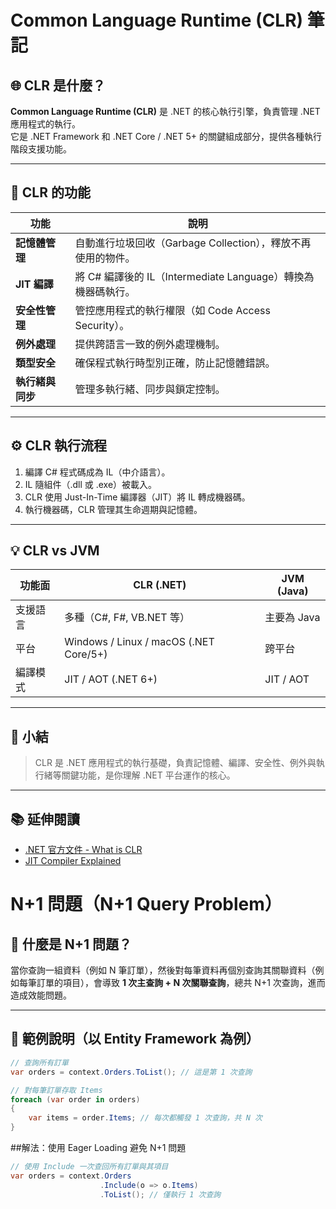 # Common Language Runtime (CLR) 筆記

## 🌐 CLR 是什麼？

**Common Language Runtime (CLR)** 是 .NET 的核心執行引擎，負責管理 .NET 應用程式的執行。  
它是 .NET Framework 和 .NET Core / .NET 5+ 的關鍵組成部分，提供各種執行階段支援功能。

---

## 🔧 CLR 的功能

| 功能 | 說明 |
|------|------|
| **記憶體管理** | 自動進行垃圾回收（Garbage Collection），釋放不再使用的物件。 |
| **JIT 編譯** | 將 C# 編譯後的 IL（Intermediate Language）轉換為機器碼執行。 |
| **安全性管理** | 管控應用程式的執行權限（如 Code Access Security）。 |
| **例外處理** | 提供跨語言一致的例外處理機制。 |
| **類型安全** | 確保程式執行時型別正確，防止記憶體錯誤。 |
| **執行緒與同步** | 管理多執行緒、同步與鎖定控制。 |

---

## ⚙️ CLR 執行流程

1. 編譯 C# 程式碼成為 IL（中介語言）。
2. IL 隨組件（.dll 或 .exe）被載入。
3. CLR 使用 Just-In-Time 編譯器（JIT）將 IL 轉成機器碼。
4. 執行機器碼，CLR 管理其生命週期與記憶體。

---

## 💡 CLR vs JVM

| 功能面 | CLR (.NET) | JVM (Java) |
|--------|------------|------------|
| 支援語言 | 多種（C#, F#, VB.NET 等） | 主要為 Java |
| 平台 | Windows / Linux / macOS (.NET Core/5+) | 跨平台 |
| 編譯模式 | JIT / AOT (.NET 6+) | JIT / AOT |

---

## 📌 小結

> CLR 是 .NET 應用程式的執行基礎，負責記憶體、編譯、安全性、例外與執行緒等關鍵功能，是你理解 .NET 平台運作的核心。

---

## 📚 延伸閱讀

- [.NET 官方文件 - What is CLR](https://learn.microsoft.com/en-us/dotnet/standard/clr)
- [JIT Compiler Explained](https://learn.microsoft.com/en-us/dotnet/standard/clr/jit-compiler)




# N+1 問題（N+1 Query Problem）

## 🧐 什麼是 N+1 問題？

當你查詢一組資料（例如 N 筆訂單），然後對每筆資料再個別查詢其關聯資料（例如每筆訂單的項目），會導致 **1 次主查詢 + N 次關聯查詢**，總共 N+1 次查詢，進而造成效能問題。

---

## 🧾 範例說明（以 Entity Framework 為例）

```csharp
// 查詢所有訂單
var orders = context.Orders.ToList(); // 這是第 1 次查詢

// 對每筆訂單存取 Items
foreach (var order in orders)
{
    var items = order.Items; // 每次都觸發 1 次查詢，共 N 次
}
```

##解法：使用 Eager Loading 避免 N+1 問題
```csharp
// 使用 Include 一次查回所有訂單與其項目
var orders = context.Orders
                    .Include(o => o.Items)
                    .ToList(); // 僅執行 1 次查詢
```